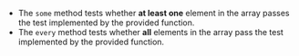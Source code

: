 * The `some` method tests whether **at least one** element in the array passes the test implemented by the provided function.
* The `every` method tests whether **all** elements in the array pass the test implemented by the provided function.
